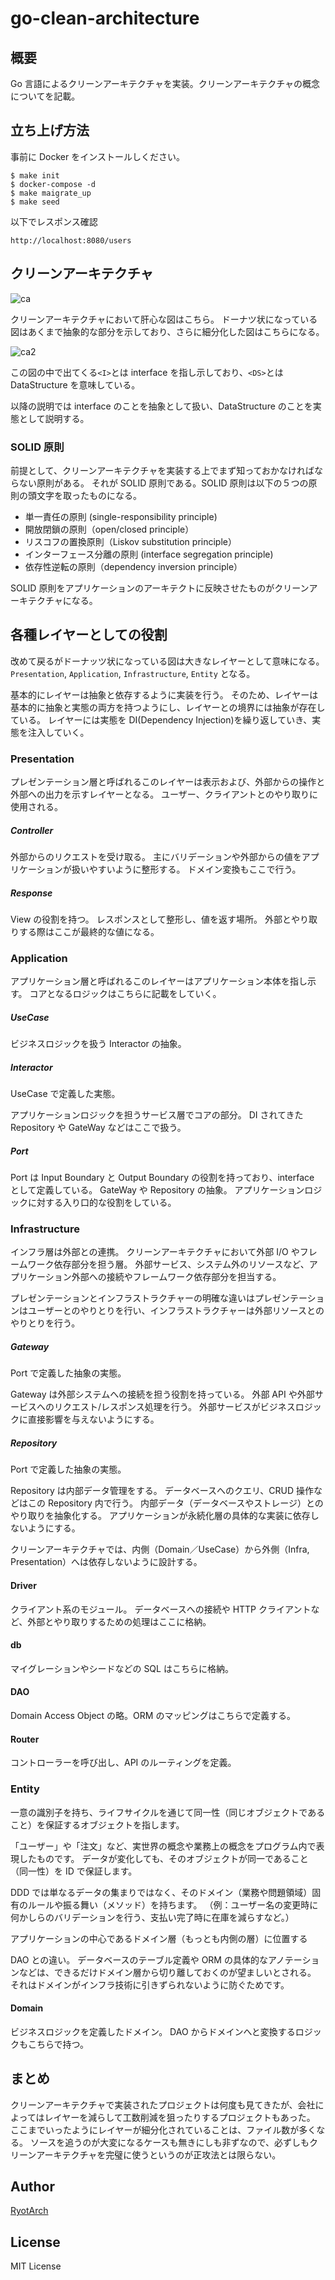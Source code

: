 # go-clean-architecture

## 概要

Go 言語によるクリーンアーキテクチャを実装。クリーンアーキテクチャの概念についてを記載。

## 立ち上げ方法

事前に Docker をインストールしください。

```
$ make init
$ docker-compose -d
$ make maigrate_up
$ make seed
```

以下でレスポンス確認

```
http://localhost:8080/users
```

## クリーンアーキテクチャ

![ca](https://github.com/Restoration/go-clean-architecture/blob/main/docs/images/ca.jpg "クリーンアーキテクチャ")

クリーンアーキテクチャにおいて肝心な図はこちら。
ドーナツ状になっている図はあくまで抽象的な部分を示しており、さらに細分化した図はこちらになる。

![ca2](https://github.com/Restoration/go-clean-architecture/blob/main/docs/images/ca-2.jpg "クリーンアーキテクチャ")

この図の中で出てくる`<I>`とは interface を指し示しており、`<DS>`とは DataStructure を意味している。

以降の説明では interface のことを抽象として扱い、DataStructure のことを実態として説明する。

### SOLID 原則

前提として、クリーンアーキテクチャを実装する上でまず知っておかなければならない原則がある。
それが SOLID 原則である。SOLID 原則は以下の５つの原則の頭文字を取ったものになる。

- 単一責任の原則 (single-responsibility principle)
- 開放閉鎖の原則（open/closed principle）
- リスコフの置換原則（Liskov substitution principle）
- インターフェース分離の原則 (interface segregation principle)
- 依存性逆転の原則（dependency inversion principle）

SOLID 原則をアプリケーションのアーキテクトに反映させたものがクリーンアーキテクチャになる。

## 各種レイヤーとしての役割

改めて戻るがドーナッツ状になっている図は大きなレイヤーとして意味になる。
`Presentation`, `Application`, `Infrastructure`, `Entity` となる。

基本的にレイヤーは抽象と依存するように実装を行う。
そのため、レイヤーは基本的に抽象と実態の両方を持つようにし、レイヤーとの境界には抽象が存在している。
レイヤーには実態を DI(Dependency Injection)を繰り返していき、実態を注入していく。

### Presentation

プレゼンテーション層と呼ばれるこのレイヤーは表示および、外部からの操作と外部への出力を示すレイヤーとなる。
ユーザー、クライアントとのやり取りに使用される。

##### Controller

外部からのリクエストを受け取る。
主にバリデーションや外部からの値をアプリケーションが扱いやすいように整形する。
ドメイン変換もここで行う。

##### Response

View の役割を持つ。
レスポンスとして整形し、値を返す場所。
外部とやり取りする際はここが最終的な値になる。

### Application

アプリケーション層と呼ばれるこのレイヤーはアプリケーション本体を指し示す。
コアとなるロジックはこちらに記載をしていく。

##### UseCase

ビジネスロジックを扱う Interactor の抽象。

##### Interactor

UseCase で定義した実態。

アプリケーションロジックを担うサービス層でコアの部分。
DI されてきた Repository や GateWay などはここで扱う。

##### Port

Port は Input Boundary と Output Boundary の役割を持っており、interface として定義している。
GateWay や Repository の抽象。
アプリケーションロジックに対する入り口的な役割をしている。

### Infrastructure

インフラ層は外部との連携。
クリーンアーキテクチャにおいて外部 I/O やフレームワーク依存部分を担う層。
外部サービス、システム外のリソースなど、アプリケーション外部への接続やフレームワーク依存部分を担当する。

プレゼンテーションとインフラストラクチャーの明確な違いはプレゼンテーションはユーザーとのやりとりを行い、インフラストラクチャーは外部リソースとのやりとりを行う。

##### Gateway

Port で定義した抽象の実態。

Gateway は外部システムへの接続を担う役割を持っている。
外部 API や外部サービスへのリクエスト/レスポンス処理を行う。
外部サービスがビジネスロジックに直接影響を与えないようにする。

##### Repository

Port で定義した抽象の実態。

Repository は内部データ管理をする。
データベースへのクエリ、CRUD 操作などはこの Repository 内で行う。
内部データ（データベースやストレージ）とのやり取りを抽象化する。
アプリケーションが永続化層の具体的な実装に依存しないようにする。

クリーンアーキテクチャでは、内側（Domain／UseCase）から外側（Infra, Presentation）へは依存しないように設計する。

#### Driver

クライアント系のモジュール。
データベースへの接続や HTTP クライアントなど、外部とやり取りするための処理はここに格納。

#### db

マイグレーションやシードなどの SQL はこちらに格納。

#### DAO

Domain Access Object の略。ORM のマッピングはこちらで定義する。

#### Router

コントローラーを呼び出し、API のルーティングを定義。

### Entity

一意の識別子を持ち、ライフサイクルを通じて同一性（同じオブジェクトであること）を保証するオブジェクトを指します。

「ユーザー」や「注文」など、実世界の概念や業務上の概念をプログラム内で表現したものです。
データが変化しても、そのオブジェクトが同一であること（同一性）を ID で保証します。

DDD では単なるデータの集まりではなく、そのドメイン（業務や問題領域）固有のルールや振る舞い（メソッド）を持ちます。
（例：ユーザー名の変更時に何かしらのバリデーションを行う、支払い完了時に在庫を減らすなど。）

アプリケーションの中心であるドメイン層（もっとも内側の層）に位置する

DAO との違い。
データベースのテーブル定義や ORM の具体的なアノテーションなどは、できるだけドメイン層から切り離しておくのが望ましいとされる。
それはドメインがインフラ技術に引きずられないように防ぐためです。

#### Domain

ビジネスロジックを定義したドメイン。
DAO からドメインへと変換するロジックもこちらで持つ。

## まとめ

クリーンアーキテクチャで実装されたプロジェクトは何度も見てきたが、会社によってはレイヤーを減らして工数削減を狙ったりするプロジェクトもあった。
ここまでいったようにレイヤーが細分化されていることは、ファイル数が多くなる。
ソースを追うのが大変になるケースも無きにしも非ずなので、必ずしもクリーンアーキテクチャを完璧に使うというのが正攻法とは限らない。

## Author

[RyotArch](https://www.developer-ryota.com/)

## License

MIT License
